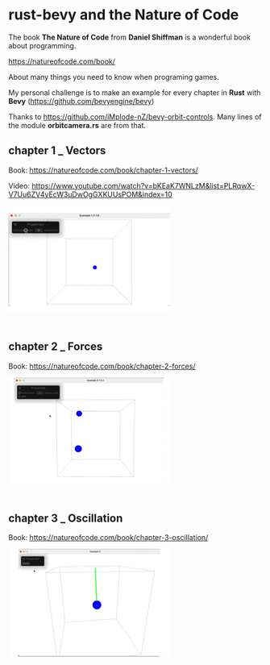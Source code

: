 # rust-bevy and the Nature of Code

The book **The Nature of Code** from **Daniel Shiffman** is a wonderful book about programming.  

https://natureofcode.com/book/  

About many things you need to know when programing games.

My personal challenge is to make an example for every chapter in **Rust** with **Bevy** (https://github.com/bevyengine/bevy)

Thanks to https://github.com/iMplode-nZ/bevy-orbit-controls. Many lines of the module **orbitcamera.rs** are from that.

## chapter 1 _ Vectors

Book: https://natureofcode.com/book/chapter-1-vectors/

Video: https://www.youtube.com/watch?v=bKEaK7WNLzM&list=PLRqwX-V7Uu6ZV4yEcW3uDwOgGXKUUsPOM&index=10

<img src="img/chapter1.gif" width="320" align="left"><br><br><br><br><br><br><br><br><br><br><br><br><br><br>

## chapter 2 _ Forces

Book: https://natureofcode.com/book/chapter-2-forces/

<img src="img/chapter2.gif" width="320" align="left"><br><br><br><br><br><br><br><br><br><br><br><br><br><br>

## chapter 3 _ Oscillation

Book: https://natureofcode.com/book/chapter-3-oscillation/

<img src="img/chapter3.gif" width="320" align="left"><br><br><br><br><br><br><br><br><br><br><br><br><br><br>


```Rust

```
